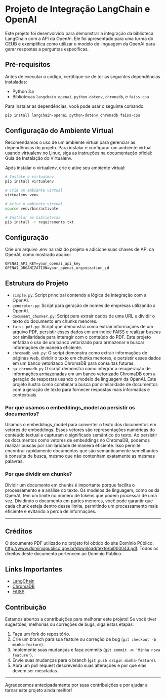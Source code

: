 # Projeto de Integração LangChain e OpenAI

Este projeto foi desenvolvido para demonstrar a integração da biblioteca LangChain com a API da OpenAI. Ele foi
apresentado para uma turma do CEUB e exemplifica como utilizar o modelo de linguagem da OpenAI para gerar respostas a
perguntas específicas.

## Pré-requisitos

Antes de executar o código, certifique-se de ter as seguintes dependências instaladas:

- Python 3.x
- Bibliotecas `langchain_openai`, `python-dotenv`, `chromadb`, e `faiss-cpu`

Para instalar as dependências, você pode usar o seguinte comando:

```bash
pip install langchain-openai python-dotenv chromadb faiss-cpu
```

## Configuração do Ambiente Virtual

Recomendamos o uso de um ambiente virtual para gerenciar as dependências do projeto. Para instalar e configurar um
ambiente virtual usando virtualenv no Linux, siga as instruções na documentação oficial: Guia de Instalação do
Virtualenv.

Após instalar o virtualenv, crie e ative seu ambiente virtual:

```bash
# Instale o virtualenv
pip install virtualenv

# Crie um ambiente virtual
virtualenv venv

# Ative o ambiente virtual
source venv/bin/activate

# Instalar as bibliotecas 
pip install -r requirements.txt 
```

## Configuração

Crie um arquivo .env na raiz do projeto e adicione suas chaves de API da OpenAI, como mostrado abaixo:

```
OPENAI_API_KEY=your_openai_api_key
OPENAI_ORGANIZATION=your_openai_organization_id
```

## Estrutura do Projeto

- `simple.py`: Script principal contendo a lógica de integração com a OpenAI.
- `generator.py`: Script para geração de nomes de empresas utilizando a OpenAI.
- `document_chunker.py`: Script para extrair dados de uma URL e dividir o texto do documento em chunks menores.
- `faiss_pdf.py`: Script que demonstra como extrair informações de um arquivo PDF, persistir esses dados em um índice
  FAISS e realizar buscas por similaridade para interagir com o conteúdo do PDF. Este projeto enfatiza o uso de um banco
  vetorizado para armazenar e buscar informações de maneira eficiente.
- `chromadb_web.py`: O script demonstra como extrair informações de páginas web, dividir o texto em chunks menores, e
  persistir esses dados em um banco vetorizado ChromaDB para consultas futuras.
- `qa_chromadb.py` O script demonstra como integrar a recuperação de informações armazenadas em um banco vetorizado
  ChromaDB com a geração de respostas usando o modelo de linguagem da OpenAI. Este projeto ilustra como combinar a busca
  por similaridade de documentos com a geração de texto para fornecer respostas mais informadas e contextuais.

### Por que usamos o embeddings_model ao persistir os documentos?

Usamos o embeddings_model para converter o texto dos documentos em vetores de embeddings. Esses vetores são
representações numéricas do conteúdo textual e capturam o significado semântico do texto. Ao persistir os documentos
como vetores de embeddings no ChromaDB, podemos realizar buscas por similaridade de maneira eficiente. Isso permite
encontrar rapidamente documentos que são semanticamente semelhantes à consulta de busca, mesmo que não contenham
exatamente as mesmas palavras.

### Por que dividir em chunks?

Dividir um documento em chunks é importante porque facilita o processamento e a análise do texto. Os modelos de
linguagem, como os da OpenAI, têm um limite no número de tokens que podem processar de uma vez. Dividindo o documento em
partes menores, você pode garantir que cada chunk esteja dentro desse limite, permitindo um processamento mais eficiente
e evitando a perda de informações.

----

## Créditos

O documento PDF utilizado no projeto foi obtido do site Domínio
Público: http://www.dominiopublico.gov.br/download/texto/bi000043.pdf. Todos os direitos deste documento pertencem ao
Domínio Público.

## Links Importantes

- [LangChain](https://python.langchain.com/v0.2/docs/introduction/)
- [ChromaDB](https://www.trychroma.com/)
- [FAISS](https://faiss.ai/)

## Contribuição

Estamos abertos a contribuições para melhorar este projeto! Se você tiver sugestões, melhorias ou correções de bugs,
siga estas etapas:

1. Faça um fork do repositório.
2. Crie um branch para sua feature ou correção de bug (`git checkout -b minha-feature`).
3. Implemente suas mudanças e faça commits (`git commit -m 'Minha nova feature'`).
4. Envie suas mudanças para o branch (`git push origin minha-feature`).
5. Abra um pull request descrevendo suas alterações e por que elas devem ser mescladas.

---
Agradecemos antecipadamente por suas contribuições e por ajudar a tornar este projeto ainda melhor!

